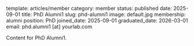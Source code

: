 template: articles/member
category: member
status: published
date: 2025-09-01
title: PhD Alumni1
slug: phd-alumni1
image: default.jpg
membership: alumni
position: PhD
joined_date: 2025-09-01
graduated_date: 2026-03-01
email: phd.alumni1 [at] yourlab.com

Content for PhD Alumni1.
